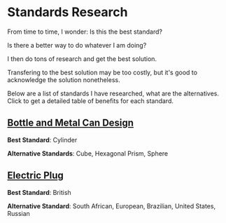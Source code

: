 # Standards Research

From time to time, I wonder: Is this the best standard?

Is there a better way to do whatever I am doing?

I then do tons of research and get the best solution.

Transfering to the best solution may be too costly, but it's good to acknowledge the solution nonetheless.

Below are a list of standards I have researched, what are the alternatives. Click to get a detailed table of benefits for each standard.

## [Bottle and Metal Can Design](bottle-design.md)

**Best Standard**: Cylinder

**Alternative Standards**: Cube, Hexagonal Prism, Sphere

## [Electric Plug](electric-plug.md)

**Best Standard**: British

**Alternative Standard**: South African, European, Brazilian, United States, Russian
